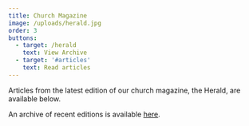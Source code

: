 ```yaml
---
title: Church Magazine
image: /uploads/herald.jpg
order: 3
buttons:
  - target: /herald
    text: View Archive
  - target: '#articles'
    text: Read articles
---
```

Articles from the latest edition of our church magazine, the Herald, are available below.

An archive of recent editions is available [here](/herald).
